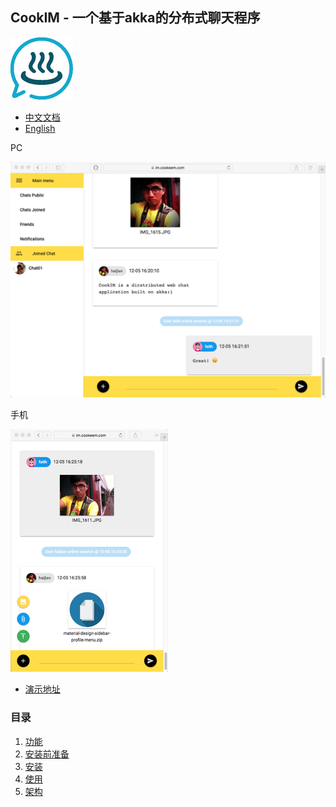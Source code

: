 ## CookIM - 一个基于akka的分布式聊天程序

![CookIM logo](docs/cookim.png)

- [中文文档](README_CN.md)
- [English](README.md)

PC

![screen snapshot](docs/screen.png) 

手机

![screen snapshot](docs/screen2.png)

- [演示地址](https://im.cookeem.com)

### 目录
1. [功能](#types)
1. [安装前准备](#types)
1. [安装](#references)
1. [使用](#objects)
1. [架构](#arrays)
